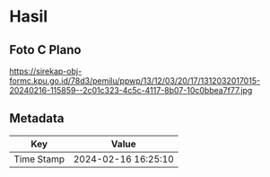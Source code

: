 # Hasil

## Foto C Plano

https://sirekap-obj-formc.kpu.go.id/78d3/pemilu/ppwp/13/12/03/20/17/1312032017015-20240216-115859--2c01c323-4c5c-4117-8b07-10c0bbea7f77.jpg


## Metadata

| Key        | Value               |
| ---------- | ------------------- |
| Time Stamp | 2024-02-16 16:25:10 |



